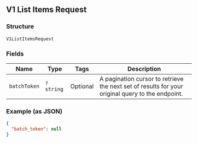 ## V1 List Items Request

### Structure

`V1ListItemsRequest`

### Fields

| Name | Type | Tags | Description |
|  --- | --- | --- | --- |
| `batchToken` | `?string` | Optional | A pagination cursor to retrieve the next set of results for your<br>original query to the endpoint. |

### Example (as JSON)

```json
{
  "batch_token": null
}
```

